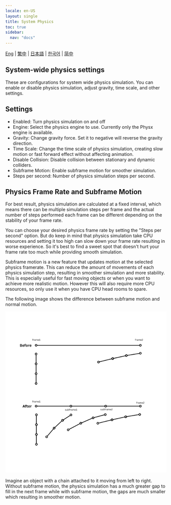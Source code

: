 ```yaml
---
locale: en-US
layout: single
title: System Physics
toc: true
sidebar:
  nav: "docs"
---
```

[Eng](/dancexr/features/system_physics) | [繁中](/tw/dancexr/features/system_physics) | [日本語](/jp/dancexr/features/system_physics) | [한국어](/kr/dancexr/features/system_physics) | [简中](/zh/dancexr/features/system_physics)


## System-wide physics settings

These are configurations for system wide physics simulation. You can enable or disable physics simulation, adjust gravity, time scale, and other settings.


## Settings

- Enabled: Turn physics simulation on and off
- Engine: Select the physics engine to use. Currently only the Physx engine is available.
- Gravity: Change gravity force. Set it to negative will reverse the gravity direction. 
- Time Scale: Change the time scale of physics simulation, creating slow motion or fast forward effect without affecting animation.
- Disable Collision: Disable collision between stationary and dynamic colliders.
- Subframe Motion: Enable subframe motion for smoother simulation.
- Steps per second: Number of physics simulation steps per second.


## Physics Frame Rate and Subframe Motion
<a id="subframe"></a>

For best result, physics simulation are calculated at a fixed interval, which means there can be multiple simulation steps per frame and the actual number of steps performed each frame can be different depending on the stability of your frame rate.

You can choose your desired physics frame rate by setting the "Steps per second" option. But do keep in mind that physics simulation take CPU resources and setting it too high can slow down your frame rate resulting in worse experience. So it's best to find a sweet spot that doesn't hurt your frame rate too much while providing smooth simulation.

Subframe motion is a new feature that updates motion at the selected physics framerate. This can reduce the amount of movements of each physics simulation step, resulting in smoother simulation and more stability. This is especially useful for fast moving objects or when you want to achieve more realistic motion. However this will also require more CPU resources, so only use it when you have CPU head rooms to spare.

The following image shows the difference between subframe motion and normal motion.

![Subframe Demo](/images/subframe640.png)

Imagine an object with a chain attached to it moving from left to right. Without subframe motion, the physics simulation has a much greater gap to fill in the next frame while with subframe motion, the gaps are much smaller which resulting in smoother motion. 

